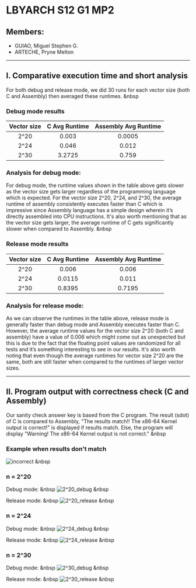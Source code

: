 # LBYARCH S12 G1 MP2
## Members:
- GUIAO, Miguel Stephen G.
- ARTECHE, Pryne Melton
***
## I. Comparative execution time and short analysis
For both debug and release mode, we did 30 runs for each vector size (both C and Assembly) then averaged these runtimes.
&nbsp
### Debug mode results

| Vector size   | C Avg Runtime | Assembly Avg Runtime  |
| :-----------: |:-------------:| :--------------------:|
| 2^20          | 0.003         | 0.0005                |
| 2^24          | 0.046         | 0.012                 |
| 2^30          | 3.2725        | 0.759                 |

### Analysis for debug mode:
For debug mode, the runtime values shown in the table above gets slower as the vector size gets larger regardless of the programming language which is expected. For the vector size 2^20, 2^24, and 2^30, the average runtime of assembly consistently executes faster than C which is impressive since Assembly language has a simple design wherein it’s directly assembled into CPU instructions. It's also worth mentioning that as the vector size gets larger, the average runtime of C gets significantly slower when compared to Assembly.
&nbsp
### Release mode results

| Vector size   | C Avg Runtime | Assembly Avg Runtime  |
| :-----------: |:-------------:| :--------------------:|
| 2^20          | 0.006         | 0.006                 |
| 2^24          | 0.0115        | 0.011                 |
| 2^30          | 0.8395        | 0.7195                |

### Analysis for release mode:
As we can observe the runtimes in the table above, release mode is generally faster than debug mode and Assembly executes faster than C. However, the average runtime values for the vector size 2^20 (both C and assembly) have a value of 0.006 which might come out as unexpected but this is due to the fact that the floating point values are randomized for all tests and it’s something interesting to see in our results. It's also worth noting that even though the average runtimes for vector size 2^20 are the same, both are still faster when compared to the runtimes of larger vector sizes. 

***

## II. Program output with correctness check (C and Assembly)
Our sanity check answer key is based from the C program. The result (sdot) of C is compared to Assembly, "The results match!! The x86-64 Kernel output is correct!" is displayed if results match. Else, the program will display "Warning! The x86-64 Kernel output is not correct."
&nbsp
### Example when results don't match
![incorrect](https://github.com/migsGUIao/LBYARCH_S12G1_x86-to-C/assets/118590095/21fbaa7f-2876-4a13-9048-4103d95d2fde)
&nbsp
### n = 2^20 
Debug mode:
&nbsp
![2^20_debug](https://github.com/migsGUIao/LBYARCH_S12G1_x86-to-C/assets/118590095/7f6bbd52-8ba6-4592-b3e6-385b4ea526b5)
&nbsp

Release mode:
&nbsp
![2^20_release](https://github.com/migsGUIao/LBYARCH_S12G1_x86-to-C/assets/118590095/fae1e3a4-50a7-4ae4-8b93-6ef3ca969d5c)
&nbsp
### n = 2^24 
Debug mode:
&nbsp
![2^24_debug](https://github.com/migsGUIao/LBYARCH_S12G1_x86-to-C/assets/118590095/1c52b4e2-a793-4be1-9679-cc3648935c66)
&nbsp

Release mode:
&nbsp
![2^24_release](https://github.com/migsGUIao/LBYARCH_S12G1_x86-to-C/assets/118590095/a7cbef77-6664-4a6e-973a-f6d3509180a4)
&nbsp
### n = 2^30 
Debug mode:
&nbsp
![2^30_debug](https://github.com/migsGUIao/LBYARCH_S12G1_x86-to-C/assets/118590095/0e4047da-c40f-43e6-9362-01badd46136c)
&nbsp

Release mode:
&nbsp
![2^30_release](https://github.com/migsGUIao/LBYARCH_S12G1_x86-to-C/assets/118590095/8e93b43d-8c6e-4b20-9334-51a9f57c2983)
&nbsp

